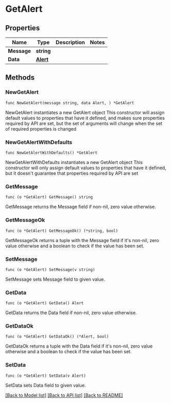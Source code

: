 # GetAlert

## Properties

Name | Type | Description | Notes
------------ | ------------- | ------------- | -------------
**Message** | **string** |  | 
**Data** | [**Alert**](Alert.md) |  | 

## Methods

### NewGetAlert

`func NewGetAlert(message string, data Alert, ) *GetAlert`

NewGetAlert instantiates a new GetAlert object
This constructor will assign default values to properties that have it defined,
and makes sure properties required by API are set, but the set of arguments
will change when the set of required properties is changed

### NewGetAlertWithDefaults

`func NewGetAlertWithDefaults() *GetAlert`

NewGetAlertWithDefaults instantiates a new GetAlert object
This constructor will only assign default values to properties that have it defined,
but it doesn't guarantee that properties required by API are set

### GetMessage

`func (o *GetAlert) GetMessage() string`

GetMessage returns the Message field if non-nil, zero value otherwise.

### GetMessageOk

`func (o *GetAlert) GetMessageOk() (*string, bool)`

GetMessageOk returns a tuple with the Message field if it's non-nil, zero value otherwise
and a boolean to check if the value has been set.

### SetMessage

`func (o *GetAlert) SetMessage(v string)`

SetMessage sets Message field to given value.


### GetData

`func (o *GetAlert) GetData() Alert`

GetData returns the Data field if non-nil, zero value otherwise.

### GetDataOk

`func (o *GetAlert) GetDataOk() (*Alert, bool)`

GetDataOk returns a tuple with the Data field if it's non-nil, zero value otherwise
and a boolean to check if the value has been set.

### SetData

`func (o *GetAlert) SetData(v Alert)`

SetData sets Data field to given value.



[[Back to Model list]](../README.md#documentation-for-models) [[Back to API list]](../README.md#documentation-for-api-endpoints) [[Back to README]](../README.md)


